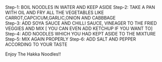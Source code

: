 Step-1: BOIL NOODLES IN WATER AND KEEP ASIDE
Step-2: TAKE A PAN WITH OIL AND FRY ALL THE VEGETABLES LIKE CARROT,CAPCICUM,GARLIC,ONION AND CABBBAGE   
Step-3: ADD SOYA SAUCE AND CHILLI SAUCE, VINEAGER TO THE FRIED VEGGIES AND MIX [ YOU CAN EVEN ADD KETCHUP IF YOU WANT TO] 
Step-4: ADD NOODLES WHICH YOU HAD KEPT ASIDE TO THE MIXTURE
Step-5: MIX AGAIN PROPERLY 
Step-6: ADD SALT AND PEPPER ACCORDING TO YOUR TASTE

Enjoy The Hakka Noodles!!